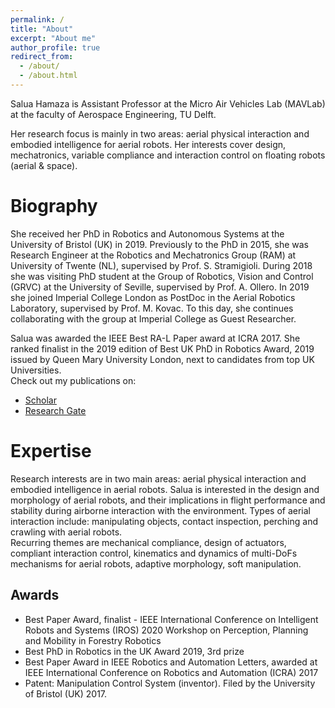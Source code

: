 ```yaml
---
permalink: /
title: "About"
excerpt: "About me"
author_profile: true
redirect_from: 
  - /about/
  - /about.html
---
```


Salua Hamaza is Assistant Professor at the Micro Air Vehicles Lab (MAVLab) at the faculty of Aerospace Engineering, TU Delft.

Her research focus is mainly in two areas: aerial physical interaction and embodied intelligence for aerial robots. Her interests cover design, mechatronics, variable compliance and interaction control on floating robots (aerial & space).

Biography
======
She received her PhD in Robotics and Autonomous Systems at the University of Bristol (UK) in 2019. Previously to the PhD in 2015, she was Research Engineer at the Robotics and Mechatronics Group (RAM) at University of Twente (NL), supervised by Prof. S. Stramigioli. During 2018 she was visiting PhD student at the  Group of Robotics, Vision and Control (GRVC) at the University of  Seville, supervised by Prof. A. Ollero. In 2019 she joined Imperial College London as PostDoc in the Aerial Robotics Laboratory, supervised by Prof. M. Kovac. To this day, she continues collaborating with the group at Imperial College as Guest Researcher.

Salua was awarded the IEEE Best RA-L Paper award at ICRA 2017. She ranked finalist in the 2019 edition of  Best UK PhD in Robotics Award, 2019 issued by Queen Mary University London, next to candidates from top UK Universities.  
Check out my publications on: 

- [Scholar](https://scholar.google.com/citations?user=O7snlrcAAAAJ&hl=en)
- [Research Gate](https://www.researchgate.net/profile/Salua-Hamaza/publications)
  
Expertise
======
Research interests are in two main areas: aerial physical interaction and embodied intelligence in aerial robots. Salua is interested in the design and morphology of aerial robots, and their implications in flight performance and stability during airborne interaction with the environment. Types of aerial interaction include: manipulating objects, contact inspection, perching and crawling with aerial robots.       
Recurring themes are mechanical compliance, design of actuators, compliant interaction control, kinematics and dynamics of multi-DoFs mechanisms for aerial robots, adaptive morphology, soft manipulation.

Awards
------
- Best Paper Award, finalist - IEEE International Conference on Intelligent Robots and Systems (IROS) 2020 Workshop on Perception, Planning and Mobility in Forestry Robotics
- Best PhD in Robotics in the UK Award 2019, 3rd prize
- Best Paper Award in IEEE Robotics and Automation Letters, awarded at IEEE International Conference on Robotics and Automation (ICRA) 2017
- Patent: Manipulation Control System (inventor). Filed by the University of Bristol (UK) 2017.
